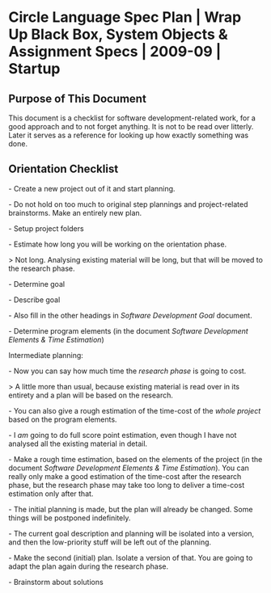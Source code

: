 ﻿Circle Language Spec Plan | Wrap Up Black Box, System Objects & Assignment Specs | 2009-09 | Startup
==================================================================================================


Purpose of This Document
------------------------

This document is a checklist for software development-related work, for a good approach and to not forget anything. It is not to be read over litterly. Later it serves as a reference for looking up how exactly something was done.


Orientation Checklist
---------------------

\- Create a new project out of it and start planning.

\- Do not hold on too much to original step plannings and project-related brainstorms. Make an entirely new plan.

\- Setup project folders

\- Estimate how long you will be working on the orientation phase.

\> Not long. Analysing existing material will be long, but that will be moved to the research phase.

\- Determine goal 

\- Describe goal

\- Also fill in the other headings in *Software Development Goal* document.

\- Determine program elements (in the document *Software Development Elements & Time Estimation*)

Intermediate planning:

\- Now you can say how much time the *research phase* is going to cost.

\> A little more than usual, because existing material is read over in its entirety and a plan will be based on the research.

\- You can also give a rough estimation of the time-cost of the *whole project* based on the program elements.

\- I *am* going to do full score point estimation, even though I have not analysed all the existing material in detail.

\- Make a rough time estimation, based on the elements of the project (in the document *Software Development Elements & Time Estimation*).
You can really only make a good estimation of the time-cost after the research phase, but the research phase may take too long to deliver a time-cost estimation only after that.

\- The initial planning is made, but the plan will already be changed. Some things will be postponed indefinitely.

\- The current goal description and planning will be isolated into a version, and then the low-priority stuff will be left out of the planning.

\- Make the second (initial) plan. Isolate a version of that. You are going to adapt the plan again during the research phase.

\- Brainstorm about solutions
